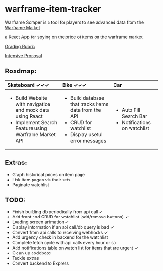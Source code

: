 # warframe-item-tracker
Warframe Scraper is a tool for players to see advanced data from the [Warframe Market](https://warframe.market/)

a React App for spying on the price of items on the warframe market

[Grading Rubric](https://github.com/Make-School-Courses/INT-1.2-AND-INT-2.2-Winter-Intensive/blob/master/README.md)

[Intensive Proposal](https://docs.google.com/document/d/10gTzVC7n29sxIkKQi_h7YWIZxiUGQP3KlLyP1_zlV5w/edit?usp=sharing)

## Roadmap:
| Skateboard ✓✓✓                  | Bike ✓✓✓ | Car  |
|:------------------------------- |:-------- |:---- |
| <ul><li>Build Website with navigation and mock data using React </li><li>Implement Search Feature using Warframe Market API</li></ul> | <ul><li>Build database that tracks items data from the API</li><li>CRUD for watchlist</li><li>Display useful error messages</li></ul> | <ul><li>Auto Fill Search Bar</li><li>Notifications on watchlist</li></ul>|

## Extras:
- Graph historical prices on item page
- Link item pages via their sets
- Paginate watchlist

## TODO:
- Finish building db periodically from api call ✓
- Add front end CRUD for watchlist (add/remove buttons) ✓
- Loading screen animation ✓
- Display information if an api call/db query is bad ✓
- Convert from api calls to receiving webhooks ✓
- Add urgency check in backend for the watchlist
- Complete fetch cycle with api calls every hour or so
- Add notifications table on watch list for items that are urgent ✓
- Clean up codebase
- Tackle extras
- Convert backend to Express
